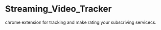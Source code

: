 # Streaming_Video_Tracker
chrome extension for tracking and make rating your subscriving servicecs.
